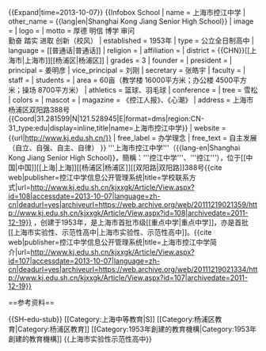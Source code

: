 {{Expand|time=2013-10-07}}
{{Infobox School
| name           = 上海市控江中学
| other_name     = {{lang|en|Shanghai Kong Jiang Senior High School}}
| image          = 
| logo           = 
| motto          = 厚德 明信 博学 审问<br>勤奋 踏实 进取 创新（校风）
| established    = 1953年
| type           = 公立全日制高中
| language       = [[普通话|普通话]]
| religion       = 
| affiliation    = 
| district       = {{CHN}}[[上海市|上海市]][[杨浦区|杨浦区]]
| grades         = 3
| founder        = 
| president      = 
| principal      = 姜明彦
| vice_principal = 刘刚
| secretary      = 张皓宇
| faculty        = 
| staff          = 
| students       = 
| area           = 60亩（教学楼 16000平方米；办公楼 4500平方米；操场 8700平方米）
| athletics      = 篮球、羽毛球
| conference     = 
| tree           = 雪松
| colors         = 
| mascot         = 
| magazine       = 《控江人报》、《心潮》
| address        = 上海市杨浦区双阳路388号<br>{{Coord|31.281599|N|121.528945|E|format=dms|region:CN-31_type:edu|display=inline,title|name=上海市控江中学}}
| website        = {{url|http://www.kj.edu.sh.cn/}}
| free_label     = 办学理念
| free_text      = 自主发展（自立、自强、自主、自律）
}}
'''上海市控江中学'''（{{lang-en|Shanghai Kong Jiang Senior High School}}，簡稱：'''控江中学'''、'''控江'''），位于[[中国|中国]][[上海|上海]][[杨浦区|杨浦区]][[双阳路|双阳路]]388号<ref name=联系方式>{{cite web|publisher=控江中学信息公开管理系统|title=学校联系方式|url=http://www.kj.edu.sh.cn/kjxxgk/Article/View.aspx?id=108|accessdate=2013-10-07|language=zh-cn|deadurl=yes|archiveurl=https://web.archive.org/web/20111219021359/http://www.kj.edu.sh.cn/kjxxgk/Article/View.aspx?id=108|archivedate=2011-12-19}}</ref> ，创建于1953年，是上海市首批市级[[重点中学|重点中学]]，亦是首批[[上海市实验性、示范性高中|上海市实验性、示范性高中]]。<ref name=学校简介>{{cite web|publisher=控江中学信息公开管理系统|title=上海市控江中学简介|url=http://www.kj.edu.sh.cn/kjxxgk/Article/View.aspx?id=107|accessdate=2013-10-07|language=zh-cn|deadurl=yes|archiveurl=https://web.archive.org/web/20111219021334/http://www.kj.edu.sh.cn/kjxxgk/Article/View.aspx?id=107|archivedate=2011-12-19}}</ref>

==参考资料==
<references />

{{SH-edu-stub}}
[[Category:上海中等教育|S]]
[[Category:杨浦区教育|Category:杨浦区教育]]
[[Category:1953年創建的教育機構|Category:1953年創建的教育機構]]
{{上海市实验性示范性高中}}